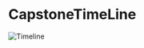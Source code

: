 # CapstoneTimeLine

![Timeline](http://www.plantuml.com/plantuml/proxy?cache=no&src=https://raw.githubusercontent.com/IvanFengJK/CapstoneTimeLine/main/timeline.iuml)

